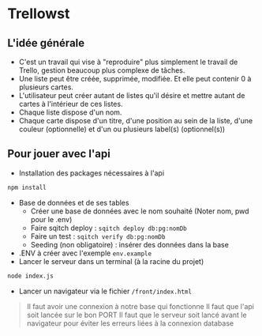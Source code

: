 # Trellowst

## L'idée générale

* C'est un travail qui vise à "reproduire" plus simplement le travail de Trello, gestion beaucoup plus complexe de tâches.
* Une liste peut être créée, supprimée, modifiée. Et elle peut contenir 0 à plusieurs cartes.
* L'utilisateur peut créer autant de listes qu'il désire et mettre autant de cartes à l'intérieur de ces listes.
* Chaque liste dispose d'un nom.
* Chaque carte dispose d'un titre, d'une position au sein de la liste, d'une couleur (optionnelle) et d'un ou plusieurs label(s) (optionnel(s))

## Pour jouer avec l'api

* Installation des packages nécessaires à l'api
```bash
npm install
```
* Base de données et de ses tables
    * Créer une base de données avec le nom souhaité (Noter nom, pwd pour le .env)
    * Faire sqitch deploy : `sqitch deploy db:pg:nomDb`
    * Faire un test : `sqitch verify db:pg:nomDb`
    * Seeding (non obligatoire) : insérer des données dans la base
* .ENV à créer avec l'exemple `env.example`
* Lancer le serveur dans un terminal (à la racine du projet)
```bash
node index.js
```
* Lancer un navigateur via le fichier `/front/index.html`

> Il faut avoir une connexion à notre base qui fonctionne
> Il faut que l'api soit lancée sur le bon PORT
> Il faut que le serveur soit lancé avant le navigateur pour éviter les erreurs liées à la connexion database